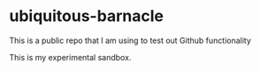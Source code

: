 # ubiquitous-barnacle
This is a public repo that I am using to test out Github functionality

This is my experimental sandbox.